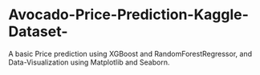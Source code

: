 # Avocado-Price-Prediction-Kaggle-Dataset-
A basic Price prediction using XGBoost and RandomForestRegressor, and Data-Visualization using Matplotlib and Seaborn.
